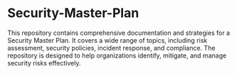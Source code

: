 # Security-Master-Plan
This repository contains comprehensive documentation and strategies for a Security Master Plan. It covers a wide range of topics, including risk assessment, security policies, incident response, and compliance. The repository is designed to help organizations identify, mitigate, and manage security risks effectively.
